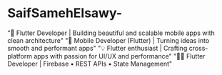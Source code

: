 # SaifSamehElsawy-
 "📱 Flutter Developer | Building beautiful and scalable mobile apps with clean architecture"  "🚀 Mobile Developer (Flutter) | Turning ideas into smooth and performant apps"  "💡 Flutter enthusiast | Crafting cross-platform apps with passion for UI/UX and performance"  "👨‍💻 Flutter Developer | Firebase • REST APIs • State Management"
